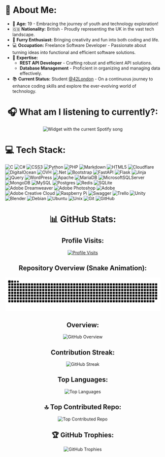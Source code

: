 <div>
<h1>💫 About Me:</h1>
<ul>
  <li>🎉 <strong>Age:</strong> 19 - Embracing the journey of youth and technology exploration!</li>
  <li>🇬🇧 <strong>Nationality:</strong> British - Proudly representing the UK in the vast tech landscape.</li>
  <li>🐾 <strong>Furry Enthusiast:</strong> Bringing creativity and fun into both coding and life.</li>
  <li>💻 <strong>Occupation:</strong> Freelance Software Developer - Passionate about turning ideas into functional and efficient software solutions.</li>
  <li>🚀 <strong>Expertise:</strong>
    <ul>
      <li><strong>REST API Developer</strong> - Crafting robust and efficient API solutions.</li>
      <li><strong>Database Management</strong> - Proficient in organizing and managing data effectively.</li>
    </ul>
  </li>
  <li>📚 <strong>Current Status:</strong> Student <a href="https://42london.com" target=_blank>@42London</a> - On a continuous journey to enhance coding skills and explore the ever-evolving world of technology.</li>
</ul>
</div>


<div align="center">
  <h1>🎧 What am I listening to currently?:</h1>
  <img src="https://spotify.wolfieog.xyz/?theme=dark&scan=true&rainbow=false" alt="Widget with the current Spotify song" />
</div>

# 💻 Tech Stack:

![C](https://img.shields.io/badge/c-%2300599C.svg?style=for-the-badge&logo=c&logoColor=white) ![C#](https://img.shields.io/badge/c%23-%23239120.svg?style=for-the-badge&logo=csharp&logoColor=white) ![CSS3](https://img.shields.io/badge/css3-%231572B6.svg?style=for-the-badge&logo=css3&logoColor=white) ![Python](https://img.shields.io/badge/python-3670A0?style=for-the-badge&logo=python&logoColor=ffdd54) ![PHP](https://img.shields.io/badge/php-%23777BB4.svg?style=for-the-badge&logo=php&logoColor=white) ![Markdown](https://img.shields.io/badge/markdown-%23000000.svg?style=for-the-badge&logo=markdown&logoColor=white) ![HTML5](https://img.shields.io/badge/html5-%23E34F26.svg?style=for-the-badge&logo=html5&logoColor=white) ![Cloudflare](https://img.shields.io/badge/Cloudflare-F38020?style=for-the-badge&logo=Cloudflare&logoColor=white) ![DigitalOcean](https://img.shields.io/badge/DigitalOcean-%230167ff.svg?style=for-the-badge&logo=digitalOcean&logoColor=white) ![OVH](https://img.shields.io/badge/ovh-%23123F6D.svg?style=for-the-badge&logo=ovh&logoColor=#123F6D) ![.Net](https://img.shields.io/badge/.NET-5C2D91?style=for-the-badge&logo=.net&logoColor=white) ![Bootstrap](https://img.shields.io/badge/bootstrap-%238511FA.svg?style=for-the-badge&logo=bootstrap&logoColor=white) ![FastAPI](https://img.shields.io/badge/FastAPI-005571?style=for-the-badge&logo=fastapi) ![Flask](https://img.shields.io/badge/flask-%23000.svg?style=for-the-badge&logo=flask&logoColor=white) ![Jinja](https://img.shields.io/badge/jinja-white.svg?style=for-the-badge&logo=jinja&logoColor=black) ![jQuery](https://img.shields.io/badge/jquery-%230769AD.svg?style=for-the-badge&logo=jquery&logoColor=white) ![WordPress](https://img.shields.io/badge/WordPress-%23117AC9.svg?style=for-the-badge&logo=WordPress&logoColor=white) ![Apache](https://img.shields.io/badge/apache-%23D42029.svg?style=for-the-badge&logo=apache&logoColor=white) ![MariaDB](https://img.shields.io/badge/MariaDB-003545?style=for-the-badge&logo=mariadb&logoColor=white) ![MicrosoftSQLServer](https://img.shields.io/badge/Microsoft%20SQL%20Server-CC2927?style=for-the-badge&logo=microsoft%20sql%20server&logoColor=white) ![MongoDB](https://img.shields.io/badge/MongoDB-%234ea94b.svg?style=for-the-badge&logo=mongodb&logoColor=white) ![MySQL](https://img.shields.io/badge/mysql-%2300000f.svg?style=for-the-badge&logo=mysql&logoColor=white) ![Postgres](https://img.shields.io/badge/postgres-%23316192.svg?style=for-the-badge&logo=postgresql&logoColor=white) ![Redis](https://img.shields.io/badge/redis-%23DD0031.svg?style=for-the-badge&logo=redis&logoColor=white) ![SQLite](https://img.shields.io/badge/sqlite-%2307405e.svg?style=for-the-badge&logo=sqlite&logoColor=white) ![Adobe Dreamweaver](https://img.shields.io/badge/Adobe%20Dreamweaver-FF61F6.svg?style=for-the-badge&logo=Adobe%20Dreamweaver&logoColor=white) ![Adobe Photoshop](https://img.shields.io/badge/adobe%20photoshop-%2331A8FF.svg?style=for-the-badge&logo=adobe%20photoshop&logoColor=white) ![Adobe](https://img.shields.io/badge/adobe-%23FF0000.svg?style=for-the-badge&logo=adobe&logoColor=white) ![Adobe Creative Cloud](https://img.shields.io/badge/Adobe%20Creative%20Cloud-DA1F26.svg?style=for-the-badge&logo=Adobe%20Creative%20Cloud&logoColor=white) ![Raspberry Pi](https://img.shields.io/badge/-RaspberryPi-C51A4A?style=for-the-badge&logo=Raspberry-Pi) ![Swagger](https://img.shields.io/badge/-Swagger-%23Clojure?style=for-the-badge&logo=swagger&logoColor=white) ![Trello](https://img.shields.io/badge/Trello-%23026AA7.svg?style=for-the-badge&logo=Trello&logoColor=white) ![Unity](https://img.shields.io/badge/Unity-%23000000.svg?style=for-the-badge&logo=unity&logoColor=white) ![Blender](https://img.shields.io/badge/Blender-%23F5792A.svg?style=for-the-badge&logo=blender&logoColor=white) ![Debian](https://img.shields.io/badge/Debian-A81D33?style=for-the-badge&logo=debian&logoColor=white) ![Ubuntu](https://img.shields.io/badge/Ubuntu-E95420?style=for-the-badge&logo=ubuntu&logoColor=white) ![Unix](https://img.shields.io/badge/Unix-%23505151.svg?style=for-the-badge&logo=unix&logoColor=white) ![Git](https://img.shields.io/badge/Git-F05032?style=for-the-badge&logo=git&logoColor=white) ![GitHub](https://img.shields.io/badge/GitHub-181717?style=for-the-badge&logo=github&logoColor=white)

<div align="center">
  <h1>📊 GitHub Stats:</h1>

  <h2>Profile Visits:</h2>
  <a href="https://github.com/WOLFIE-OG">
    <img src="https://komarev.com/ghpvc/?username=wolfie-og&label=Profile%20views&color=0e75b6&style=for-the-badge" alt="Profile Visits" />
  </a>

  <h2>Repository Overview (Snake Animation):</h2>
  <img src="https://raw.githubusercontent.com/WOLFIE-OG/WOLFIE-OG/output/snake.svg" alt="Snake Animation" />

  <h2>Overview:</h2>
  <img src="https://github-readme-stats.vercel.app/api?username=WOLFIE-OG&theme=dark&hide_border=false&include_all_commits=true&count_private=true" alt="GitHub Overview" />

  <h2>Contribution Streak:</h2>
  <img src="https://github-readme-streak-stats.herokuapp.com?user=WOLFIE-OG&theme=dark&date_format=M%20j%5B%2C%20Y%5D&fire=04B0EB&ring=1767EB&currStreakLabel=2AD6EB" alt="GitHub Streak" />

  <h2>Top Languages:</h2>
  <img src="https://github-readme-stats.vercel.app/api/top-langs/?username=WOLFIE-OG&theme=dark&include_all_commits=true&count_private=true" alt="Top Languages" />

  <h2>🔝 Top Contributed Repo:</h2>
  <img src="https://github-contributor-stats.vercel.app/api?username=WOLFIE-OG&limit=5&theme=dark&combine_all_yearly_contributions=true" alt="Top Contributed Repo" />

  <h2>🏆 GitHub Trophies:</h2>
  <img src="https://github-profile-trophy.vercel.app/?username=WOLFIE-OG&theme=darkhub" alt="GitHub Trophies" />

</div>
